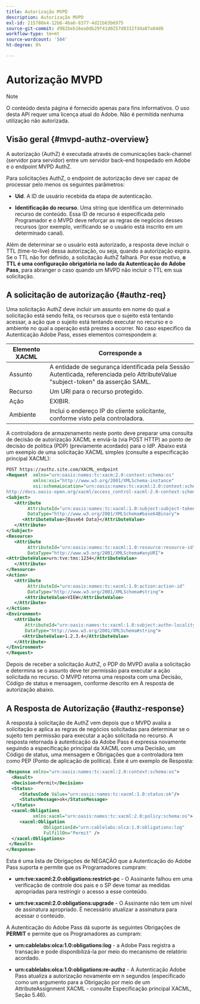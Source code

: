 ```yaml
---
title: Autorização MVPD
description: Autorização MVPD
exl-id: 215780e4-12b6-4ba6-8377-4d21b63b6975
source-git-commit: d982beb16ea0db29f41d0257d8332fd4a07a84d8
workflow-type: tm+mt
source-wordcount: '584'
ht-degree: 0%

---
```


# Autorização MVPD

>[!NOTE]
>
>O conteúdo desta página é fornecido apenas para fins informativos. O uso desta API requer uma licença atual do Adobe. Não é permitida nenhuma utilização não autorizada.

## Visão geral {#mvpd-authz-overview}

A autorização (AuthZ) é executada através de comunicações back-channel (servidor para servidor) entre um servidor back-end hospedado em Adobe e o endpoint MVPD AuthZ.

Para solicitações AuthZ, o endpoint de autorização deve ser capaz de processar pelo menos os seguintes parâmetros:

* **Uid**. A ID de usuário recebida da etapa de autenticação.

* **Identificação do recurso**. Uma string que identifica um determinado recurso de conteúdo. Essa ID de recurso é especificada pelo Programador e o MVPD deve reforçar as regras de negócios desses recursos (por exemplo, verificando se o usuário está inscrito em um determinado canal).

Além de determinar se o usuário está autorizado, a resposta deve incluir o TTL (time-to-live) dessa autorização, ou seja, quando a autorização expira. Se o TTL não for definido, a solicitação AuthZ falhará.  Por esse motivo, **o TTL é uma configuração obrigatória no lado da Autenticação do Adobe Pass**, para abranger o caso quando um MVPD não incluir o TTL em sua solicitação.

## A solicitação de autorização {#authz-req}

Uma solicitação AuthZ deve incluir um assunto em nome do qual a solicitação está sendo feita, os recursos que o sujeito está tentando acessar, a ação que o sujeito está tentando executar no recurso e o ambiente no qual a operação está prestes a ocorrer. No caso específico da Autenticação Adobe Pass, esses elementos correspondem a:

| Elemento XACML | Corresponde a |
|---------------|--------------------------------------------------------------------------------------------------------------------------------|
| Assunto | A entidade de segurança identificada pela Sessão Autenticada, referenciada pelo AttributeValue &quot;subject-token&quot; da asserção SAML. |
| Recurso | Um URI para o recurso protegido. |
| Ação | EXIBIR. |
| Ambiente | Inclui o endereço IP do cliente solicitante, conforme visto pela controladora. |



A controladora de armazenamento neste ponto deve preparar uma consulta de decisão de autorização XACML e enviá-la (via POST HTTP) ao ponto de decisão de política (PDP) (previamente acordado) para o IdP. Abaixo está um exemplo de uma solicitação XACML simples (consulte a especificação principal XACML):

```XML
POST https://authz.site.com/XACML_endpoint
<Request  xmlns="urn:oasis:names:tc:xacm:2.0:context:schema:os"
          xmlns:xsi="http://www.w3.org/2001/XMLSchema-instance"
          xsi:schemaLocation="urn:oasis:names:tc:xacml:2.0:context:schema:os
http://docs.oasis-open.org/xacml/access_control-xacml-2.0-context-schema-os.xsd">
<Subject>
   <Attribute
        AttributeId="urn:oasis:names:tc:xacml:1.0:subject:subject-token"
        DataType="http://www.w3.org/2001/XMLSchema#base64Binary">
      <AttributeValue>{Base64 Data}</AttributeValue>
   </Attribute>
</Subject>
<Resource>
   <Attribute
        AttributeId="urn:oasis:names:tc:xacml:1.0:resource:resource-id"
        DataType="http://www.w3.org/2001/XMLSchema#anyURI">
<AttributeValue>urn:tve:tms:1234</AttributeValue>
   </Attribute>
</Resource>
<Action>
   <Attribute
        AttributeId="urn:oasis:names:tc:xacml:1.0:action:action-id"
        DataType="http://www.w3.org/2001/XMLSchema#string">
       <AttributeValue>VIEW</AttributeValue>
   </Attribute>
</Action>
<Environment>
   <Attribute
       AttributeId="urn:oasis:names:tc:xacml:1.0:subject:authn-locality:ip-address"
       DataType="http://www.w3.org/2001/XMLSchema#string">
      <AttributeValue>1.2.3.4</AttributeValue>
   </Attribute>
</Environment>
</Request>
```


Depois de receber a solicitação AuthZ, o PDP do MVPD avalia a solicitação e determina se o assunto deve ter permissão para executar a ação solicitada no recurso. O MVPD retorna uma resposta com uma Decisão, Código de status e mensagem, conforme descrito em A resposta de autorização abaixo.

## A Resposta de Autorização {#authz-response}

A resposta à solicitação de AuthZ vem depois que o MVPD avalia a solicitação e aplica as regras de negócios solicitadas para determinar se o sujeito tem permissão para executar a ação solicitada no recurso. A resposta retornada à autenticação da Adobe Pass é expressa novamente seguindo a especificação principal da XACML com uma Decisão, um Código de status, uma mensagem e Obrigações que a controladora tem como PEP (Ponto de aplicação de política). Este é um exemplo de Resposta:

```XML
<Response xmlns="urn:oasis:names:tc:xacml:2.0:context:schema:os">
  <Result>
  <Decision>Permit</Decision>
  <Status>
     <StatusCode Value="urn:oasis:names:tc:xacml:1.0:status:ok"/>
     <StatusMessage>ok</StatusMessage>
  </Status>
  <xacml:Obligations     
          xmlns:xacml="urn:oasis:names:tc:xacml:2.0:policy:schema:os">
     <xacml:Obligation    
              ObligationId="urn:cablelabs:olca:1.0:obligations:log"
              FulfillOn="Permit" />
  </xacml:Obligations>
 </Result>
</Response>
```

Esta é uma lista de Obrigações de NEGAÇÃO que a Autenticação do Adobe Pass suporta e permite que os Programadores cumpram:

* **urn:tve:xacml:2.0:obligations:restrict-pc** - O Assinante falhou em uma verificação de controle dos pais e o SP deve tomar as medidas apropriadas para restringir o acesso a esse conteúdo.

* **urn:tve:xacml:2.0:obligations:upgrade** - O Assinante não tem um nível de assinatura apropriado.  É necessário atualizar a assinatura para acessar o conteúdo.

A Autenticação do Adobe Pass dá suporte às seguintes Obrigações de **PERMIT** e permite que os Programadores as cumpram:

* **urn:cablelabs:olca:1.0:obligations:log** - a Adobe Pass registra a transação e pode disponibilizá-la por meio do mecanismo de relatório acordado.

* **urn:cablelabs:olca:1.0:obligations:re-authz** - A Autenticação Adobe Pass atualiza a autorização novamente em n segundos (especificado como um argumento para a Obrigação por meio de um AttributeAssignment XACML - consulte Especificação principal XACML, Seção 5.46).

<!--
>![RelatedInformation]
>* [Preflight Authorization](/help/authentication/preflight-authz.md)
>* [Authentication](/help/authentication/authn-usecase.md)
-->
